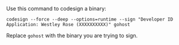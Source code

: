 
Use this command to codesign a binary:

```
codesign --force --deep --options=runtime --sign "Developer ID Application: Westley Rose (XXXXXXXXXX)" gohost
```

Replace `gohost` with the binary you are trying to sign.

